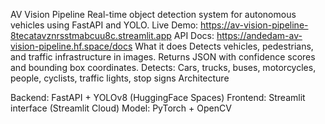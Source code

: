 AV Vision Pipeline
Real-time object detection system for autonomous vehicles using FastAPI and YOLO.
Live Demo: https://av-vision-pipeline-8tecatavznrsstmabcuu8c.streamlit.app
API Docs: https://andedam-av-vision-pipeline.hf.space/docs
What it does
Detects vehicles, pedestrians, and traffic infrastructure in images. Returns JSON with confidence scores and bounding box coordinates.
Detects: Cars, trucks, buses, motorcycles, people, cyclists, traffic lights, stop signs
Architecture

Backend: FastAPI + YOLOv8 (HuggingFace Spaces)
Frontend: Streamlit interface (Streamlit Cloud)
Model: PyTorch + OpenCV
